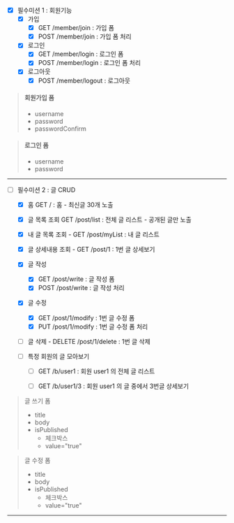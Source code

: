 - [x]  필수미션 1 : 회원기능   
    - [X] 가입
      - [x] GET /member/join : 가입 폼
      - [x] POST /member/join : 가입 폼 처리

   -[x] 로그인  
     - [x] GET /member/login : 로그인 폼
     - [x] POST /member/login : 로그인 폼 처리

   - [x] 로그아웃
     - [x] POST /member/logout : 로그아웃

>   #### 회원가입 폼  
>   - username
>   - password  
>   - passwordConfirm

> #### 로그인 폼
>   - username  
>   - password

<hr>

- [ ] 필수미션 2 : 글 CRUD  
  - [x] 홈 GET / : 홈 - 최신글 30개 노출

  - [x] 글 목록 조회 GET /post/list : 전체 글 리스트 - 공개된 글만 노출

  - [x] 내 글 목록 조회 -   GET /post/myList : 내 글 리스트

  - [x] 글 상세내용 조회 -   GET /post/1 : 1번 글 상세보기
 
  - [x] 글 작성
    - [x] GET /post/write : 글 작성 폼
    - [x] POST /post/write : 글 작성 처리

  - [x] 글 수정
    - [x] GET /post/1/modify : 1번 글 수정 폼
    - [x] PUT /post/1/modify : 1번 글 수정 폼 처리

  - [ ] 글 삭제 -  DELETE /post/1/delete : 1번 글 삭제

  - [ ] 특정 회원의 글 모아보기
    - [ ] GET /b/user1 : 회원 user1 의 전체 글 리스트
    - [ ] GET /b/user1/3 : 회원 user1 의 글 중에서 3번글 상세보기


>글 쓰기 폼
> - title
> - body
> - isPublished
>   - 체크박스
>   - value="true"

>글 수정 폼
> - title
> - body
> - isPublished
>   - 체크박스
>   - value="true"
<hr>